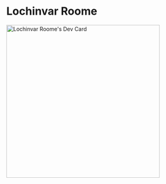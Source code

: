 # Lochinvar Roome

<a href="https://app.daily.dev/lochinvar"><img src="https://api.daily.dev/devcards/55d5deed80b84d18b694d43bb6099c11.png?r=086" width="400" alt="Lochinvar Roome's Dev Card"/></a>
